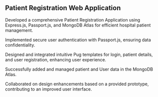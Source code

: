 ## Patient Registration Web Application
Developed a comprehensive Patient Registration Application using Express.js, Passport.js, and MongoDB Atlas for efficient hospital patient management.


Implemented secure user authentication with Passport.js, ensuring data confidentiality.


Designed and integrated intuitive Pug templates for login, patient details, and user registration, enhancing user experience.


Successfully added and managed patient and User data in the MongoDB Atlas.


Collaborated on design enhancements based on a provided prototype, contributing to an improved user interface.
